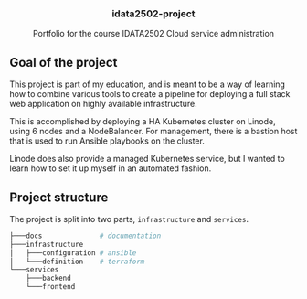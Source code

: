 <h3 align="center">idata2502-project</h3>
<p align="center">Portfolio for the course IDATA2502 Cloud service administration</p>

## Goal of the project

This project is part of my education, and is meant to be a way of learning how to combine various tools to create a pipeline for deploying a full stack web application on highly available infrastructure.

This is accomplished by deploying a HA Kubernetes cluster on Linode, using 6 nodes and a NodeBalancer.
For management, there is a bastion host that is used to run Ansible playbooks on the cluster.

Linode does also provide a managed Kubernetes service, but I wanted to learn how to set it up myself in an automated fashion.

## Project structure

The project is split into two parts, `infrastructure` and `services`.

```bash
├───docs              # documentation
├───infrastructure
│   ├───configuration # ansible
│   └───definition    # terraform
└───services
    ├───backend
    └───frontend
```
